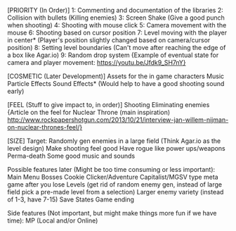 [PRIORITY (In Order)]
1: Commenting and documentation of the libraries
2: Collision with bullets (Killing enemies)
3: Screen Shake (Give a good punch when shooting)
4: Shooting with mouse click
5: Camera movement with the mouse
6: Shooting based on cursor position
7: Level moving with the player in center* (Player's position slightly changed based on camera/cursor position)
8: Setting level boundaries (Can't move after reaching the edge of a box like Agar.io)
9: Random drop system
{Example of eventual state for camera and player movement: https://youtu.be/Jfdk9_SH7nY}

[COSMETIC (Later Development)]
Assets for the in game characters
Music
Particle Effects
Sound Effects* (Would help to have a good shooting sound early)

[FEEL (Stuff to give impact to, in order)]
Shooting
Eliminating enemies
{Article on the feel for Nuclear Throne (main inspiration) http://www.rockpapershotgun.com/2013/10/21/interview-jan-willem-nijman-on-nuclear-thrones-feel/}

[SIZE]
Target:
Randomly gen enemies in a large field (Think Agar.io as the level design)
Make shooting feel good
Have rogue like power ups/weapons
Perma-death
Some good music and sounds

Possible features later (Might be too time consuming or less important):
Main Menu
Bosses
Cookie Clicker/Adventure Capitalist/MGSV type meta game after you lose
Levels (get rid of random enemy gen, instead of large field pick a pre-made level from a selection)
Larger enemy variety (instead of 1-3, have 7-15)
Save States
Game ending

Side features (Not important, but might make things more fun if we have time):
MP (Local and/or Online)
